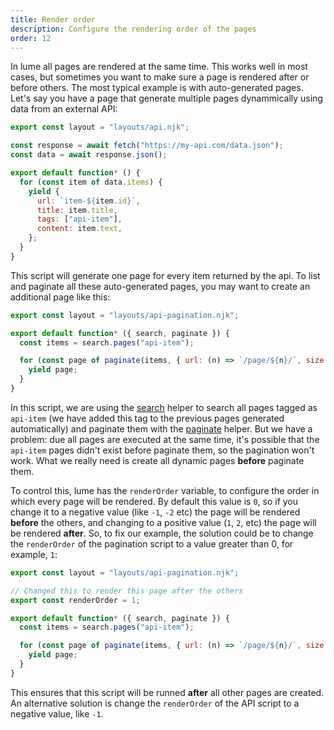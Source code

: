 ```yaml
---
title: Render order
description: Configure the rendering order of the pages
order: 12
---
```


In lume all pages are rendered at the same time. This works well in most cases,
but sometimes you want to make sure a page is rendered after or before others.
The most typical example is with auto-generated pages. Let's say you have a page
that generate multiple pages dynammically using data from an external API:

```js
export const layout = "layouts/api.njk";

const response = await fetch("https://my-api.com/data.json");
const data = await response.json();

export default function* () {
  for (const item of data.items) {
    yield {
      url: `item-${item.id}`,
      title: item.title,
      tags: ["api-item"],
      content: item.text,
    };
  }
}
```

This script will generate one page for every item returned by the api. To list
and paginate all these auto-generated pages, you may want to create an
additional page like this:

```js
export const layout = "layouts/api-pagination.njk";

export default function* ({ search, paginate }) {
  const items = search.pages("api-item");

  for (const page of paginate(items, { url: (n) => `/page/${n}/`, size: 10 })) {
    yield page;
  }
}
```

In this script, we are using the [search](/creating-pages/searching/) helper to
search all pages tagged as `api-item` (we have added this tag to the previous
pages generated automatically) and paginate them with the
[paginate](/creating-pages/pagination/) helper. But we have a problem: due all
pages are executed at the same time, it's possible that the `api-item` pages
didn't exist before paginate them, so the pagination won't work. What we really
need is create all dynamic pages **before** paginate them.

To control this, lume has the `renderOrder` variable, to configure the order in
which every page will be rendered. By default this value is `0`, so if you
change it to a negative value (like `-1`, `-2` etc) the page will be rendered
**before** the others, and changing to a positive value (`1`, `2`, etc) the page
will be rendered **after**. So, to fix our example, the solution could be to
change the `renderOrder` of the pagination script to a value greater than 0, for
example, `1`:

```js
export const layout = "layouts/api-pagination.njk";

// Changed this to render this page after the others
export const renderOrder = 1;

export default function* ({ search, paginate }) {
  const items = search.pages("api-item");

  for (const page of paginate(items, { url: (n) => `/page/${n}/`, size: 10 })) {
    yield page;
  }
}
```

This ensures that this script will be runned **after** all other pages are
created. An alternative solution is change the `renderOrder` of the API script
to a negative value, like `-1`.
